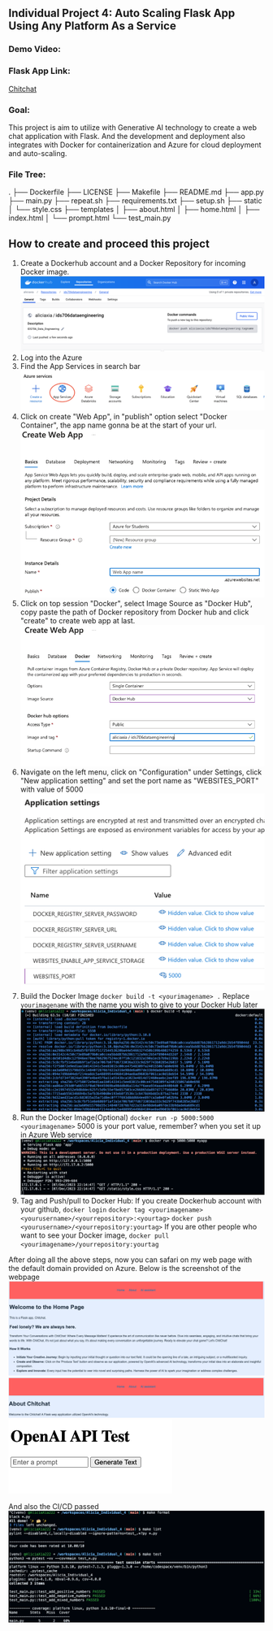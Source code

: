 
## Individual Project 4: Auto Scaling Flask App Using Any Platform As a Service
### Demo Video:

### Flask App Link:

[Chitchat](http://chitchat123.azurewebsites.net)

### Goal:

This project is aim to utilize with Generative AI technology to create a web chat application with Flask. And the development and deployment also integrates with Docker for containerization and Azure for cloud deployment and auto-scaling.

### File Tree:
.
├── Dockerfile
├── LICENSE
├── Makefile
├── README.md
├── app.py
├── main.py
├── repeat.sh
├── requirements.txt
├── setup.sh
├── static
│   └── style.css
├── templates
│   ├── about.html
│   ├── home.html
│   ├── index.html
│   └── prompt.html
└── test_main.py

## How to create and proceed this project

1. Create a Dockerhub account and a Docker Repository for incoming Docker image.
![Alt text](Create_Dockerrepo.png)
2. Log into the Azure
3. Find the App Services in search bar
![Alt text](<App Services.png>)
4. Click on create "Web App", in "publish" option select "Docker Container", the app name gonna be at the start of your url.
![Alt text](Create_Webapp.png)
5. Click on top session "Docker", select Image Source as "Docker Hub", copy paste the path of Docker repository from Docker hub and click "create" to create web app at last.
![Alt text](Webservice_Dockerset.png)
6. Navigate on the left menu, click on "Configuration" under Settings, click "New application setting" and set the port name as "WEBSITES_PORT" with value of 5000
![Alt text](PORT_set.png)
7. Build the Docker Image
`docker build -t <yourimagename> .` Replace `yourimagename` with the name you wish to give to your 
Docker Hub later
![Alt text](Dockerbuild.png)
8. Run the Docker Image(Optional)
`docker run -p 5000:5000 <yourimagename>`
5000 is your port value, remember? when you set it up in Azure Web service
![Alt text](runimage.png)
9. Tag and Push/pull to Docker Hub:
If you create Dockerhub account with your github, 
`docker login`
`docker tag <yourimagename> <yourusername>/<yourrepository>:<yourtag>`
`docker push <yourusername>/<yourrepository:yourtag>`
If you are other people who want to see your Docker image,
`docker pull <yourimagename>/yourrepository:yourtag`

After doing all the above steps, now you can safari on my web page with the default domain provided on Azure.
Below is the screenshot of the webpage
![Alt text](homepage.png)
![Alt text](introduction.png)
![Alt text](Chatpage.png)

And also the CI/CD passed
![Alt text](CI_CD.png)
